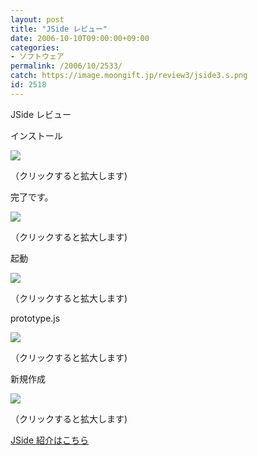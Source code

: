 ```yaml
---
layout: post
title: "JSide レビュー"
date: 2006-10-10T09:00:00+09:00
categories:
- ソフトウェア
permalink: /2006/10/2533/
catch: https://image.moongift.jp/review3/jside3.s.png
id: 2518
---
```

JSide レビュー  
<!--more-->

インストール

  

[![](https://image.moongift.jp/review3/jside1.s.png)](https://image.moongift.jp/review3/jside1.png)  
  
（クリックすると拡大します)

  

完了です。

  

[![](https://image.moongift.jp/review3/jside2.s.png)](https://image.moongift.jp/review3/jside2.png)  
  
（クリックすると拡大します)

  

起動

  

[![](https://image.moongift.jp/review3/jside3.s.png)](https://image.moongift.jp/review3/jside3.png)  
  
（クリックすると拡大します)

  

prototype.js

  

[![](https://image.moongift.jp/review3/jside4.s.png)](https://image.moongift.jp/review3/jside4.png)  
  
（クリックすると拡大します)

  

新規作成

  

[![](https://image.moongift.jp/review3/jside5.s.png)](https://image.moongift.jp/review3/jside5.png)  
  
（クリックすると拡大します)

  

[JSide 紹介はこちら](http://oss.moongift.jp/intro/i-2532.html)


